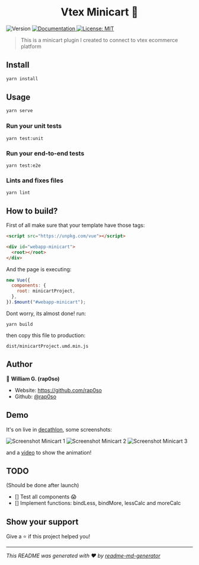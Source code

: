 <h1 align="center">Vtex Minicart 🛒</h1>
<p>
  <img alt="Version" src="https://img.shields.io/badge/version-0.1.0-blue.svg?cacheSeconds=2592000" />
  <a href="https://opensource.org/licenses/MIT" target="_blank">
    <img alt="Documentation" src="https://img.shields.io/badge/documentation-yes-brightgreen.svg" />
  </a>
  <a href="#" target="_blank">
    <img alt="License: MIT" src="https://img.shields.io/badge/License-MIT-yellow.svg" />
  </a>
</p>

> This is a minicart plugin I created to connect to vtex ecommerce platform

## Install

```sh
yarn install
```

## Usage

```sh
yarn serve
```

### Run your unit tests

```
yarn test:unit
```

### Run your end-to-end tests

```
yarn test:e2e
```

### Lints and fixes files

```
yarn lint
```

## How to build?

First of all make sure that your template have those tags:

```html
<script src="https://unpkg.com/vue"></script>

<div id="webapp-minicart">
  <root></root>
</div>
```

And the page is executing:

```javascript
new Vue({
  components: {
    root: minicartProject,
  },
}).$mount("#webapp-minicart");
```

Dont worry, its almost done! run:

```
yarn build
```

then copy this file to production:

```
dist/minicartProject.umd.min.js
```

## Author

👤 **William G. (rap0so)**

- Website: https://github.com/rap0so
- Github: [@rap0so](https://github.com/rap0so)

## Demo

It's on live in [decathlon](https://www.decathlon.com.br/), some screenshots:

![Screenshot Minicart 1](https://github.com/rap0so/Vtex-Minicart/tree/master/.github/screenshots/minicart-1.png)
![Screenshot Minicart 2](https://github.com/rap0so/Vtex-Minicart/tree/master/.github/screenshots/minicart-2.png)
![Screenshot Minicart 3](https://github.com/rap0so/Vtex-Minicart/tree/master/.github/screenshots/minicart-3.png)

and a [video](https://drive.google.com/file/d/1fHcioRbumqQgrzaIvJqQqrEoX1FvaOHJ/view?usp=sharing) to show the animation!
## TODO

(Should be done after launch)

- [] Test all components 😱
- [] Implement functions: bindLess, bindMore, lessCalc and moreCalc

## Show your support

Give a ⭐️ if this project helped you!

---

_This README was generated with ❤️ by [readme-md-generator](https://github.com/kefranabg/readme-md-generator)_
